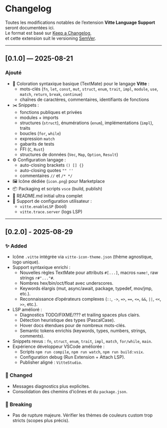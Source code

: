# Changelog
Toutes les modifications notables de l’extension **Vitte Language Support** seront documentées ici.  
Le format est basé sur [Keep a Changelog](https://keepachangelog.com/fr/1.0.0/),  
et cette extension suit le versioning [SemVer](https://semver.org/lang/fr/).

---

## [0.1.0] — 2025-08-21
### Ajouté
- 🎨 Coloration syntaxique basique (TextMate) pour le langage **Vitte** :
  - mots-clés (`fn`, `let`, `const`, `mut`, `struct`, `enum`, `trait`, `impl`, `module`, `use`, `match`, `return`, `break`, `continue`)
  - chaînes de caractères, commentaires, identifiants de fonctions
- ✂️ Snippets :
  - fonctions publiques et privées
  - modules + imports
  - structures (`struct`), énumérations (`enum`), implémentations (`impl`), traits
  - boucles (`for`, `while`)
  - expression `match`
  - gabarits de tests
  - FFI (`C`, `Rust`)
  - structures de données (`Vec`, `Map`, `Option`, `Result`)
- ⚙️ Configuration langage :
  - auto-closing brackets `() [] {}`
  - auto-closing quotes `"" ''`
  - commentaires `//` et `/* */`
- 🖼️ Icône dédiée (`icon.png`) pour Marketplace
- 📦 Packaging et scripts `vsce` (build, publish)
- 📑 README.md initial ultra complet
- 🧩 Support de configuration utilisateur :
  - `vitte.enableLSP` (bool)
  - `vitte.trace.server` (logs LSP)

---

## [0.2.0] - 2025-08-29
### ✨ Added
- Icône `.vitte` intégrée via `vitte-icon-theme.json` (thème agnostique, logo unique).
- Support syntaxique enrichi :
  - Nouvelles règles TextMate pour attributs `#[...]`, macros `name!`, raw strings `r#"..."#`.
  - Nombres hex/bin/oct/float avec underscores.
  - Keywords élargis (mut, async/await, package, typedef, mov/jmp, etc.).
  - Reconnaissance d’opérateurs complexes (`::`, `->`, `=>`, `==`, `<=`, `&&`, `||`, `<<`, `>>`, etc.).
- LSP amélioré :
  - Diagnostics TODO/FIXME/??? et trailing spaces plus clairs.
  - Détection heuristique des types (PascalCase).
  - Hover docs étendues pour de nombreux mots-clés.
  - Semantic tokens enrichis (keywords, types, numbers, strings, comments).
- Snippets revus : `fn`, `struct`, `enum`, `trait`, `impl`, `match`, `for/while`, `main`.
- Expérience développeur VSCode améliorée :
  - Scripts `npm run compile`, `npm run watch`, `npm run build:vsix`.
  - Configuration debug (Run Extension + Attach LSP).
  - Publisher aligné : `VitteStudio`.

### 🔧 Changed
- Messages diagnostics plus explicites.
- Consolidation des chemins d’icônes et du `package.json`.

### 🚫 Breaking
- Pas de rupture majeure. Vérifier les thèmes de couleurs custom trop stricts (scopes plus précis).
